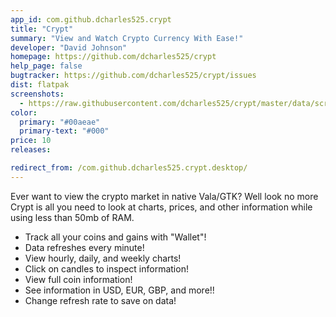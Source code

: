 ```yaml
---
app_id: com.github.dcharles525.crypt
title: "Crypt"
summary: "View and Watch Crypto Currency With Ease!"
developer: "David Johnson"
homepage: https://github.com/dcharles525/crypt
help_page: false
bugtracker: https://github.com/dcharles525/crypt/issues
dist: flatpak
screenshots:
  - https://raw.githubusercontent.com/dcharles525/crypt/master/data/screenshot.png
color:
  primary: "#00aeae"
  primary-text: "#000"
price: 10
releases:

redirect_from: /com.github.dcharles525.crypt.desktop/
---
```


<p>Ever want to view the crypto market in native Vala/GTK? Well look no more Crypt is all you need to look at charts, prices, and other information while using less than 50mb of RAM.</p>
<ul>
<li>Track all your coins and gains with "Wallet"!</li>
<li>Data refreshes every minute!</li>
<li>View hourly, daily, and weekly charts!</li>
<li>Click on candles to inspect information!</li>
<li>View full coin information!</li>
<li>See information in USD, EUR, GBP, and more!!</li>
<li>Change refresh rate to save on data!</li>
</ul>